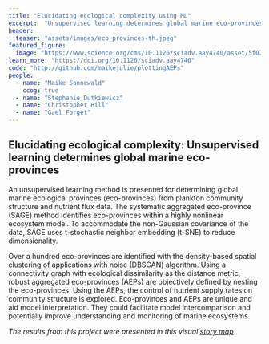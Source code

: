```yaml
---
title: "Elucidating ecological complexity using ML"
excerpt:  "Unsupervised learning determines global marine eco-provinces"
header:
  teaser: "assets/images/eco_provinces-th.jpeg"
featured_figure: 
  image: "https://www.science.org/cms/10.1126/sciadv.aay4740/asset/5f0263bd-fc33-4dc6-87df-46a19f3ab895/assets/graphic/aay4740-f2.jpeg"
learn_more: "https://doi.org/10.1126/sciadv.aay4740"
code: "http://github.com/maikejulie/plottingAEPs"
people:
  - name: "Maike Sonnewald"
    ccog: true
  - name: "Stephanie Dutkiewicz"
  - name: "Christopher Hill"
  - name: "Gael Forget"
---
```


## Elucidating ecological complexity: Unsupervised learning determines global marine eco-provinces

An unsupervised learning method is presented for determining global marine ecological provinces (eco-provinces) from plankton community structure and nutrient flux data. The systematic aggregated eco-province (SAGE) method identifies eco-provinces within a highly nonlinear ecosystem model. To accommodate the non-Gaussian covariance of the data, SAGE uses t-stochastic neighbor embedding (t-SNE) to reduce dimensionality. 

Over a hundred eco-provinces are identified with the density-based spatial clustering of applications with noise (DBSCAN) algorithm. Using a connectivity graph with ecological dissimilarity as the distance metric, robust aggregated eco-provinces (AEPs) are objectively defined by nesting the eco-provinces. Using the AEPs, the control of nutrient supply rates on community structure is explored. Eco-provinces and AEPs are unique and aid model interpretation. They could facilitate model intercomparison and potentially improve understanding and monitoring of marine ecosystems.

*The results from this project were presented in this visual [story map]("https://ecco-group.org/storymaps.cgi?id=42")*